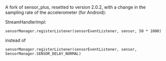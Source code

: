 A fork of sensor_plus, resetted to version 2.0.2, with a change in the sampling rate of the accelerometer (for Android):

StreamHandlerImpl:

    sensorManager.registerListener(sensorEventListener, sensor, 50 * 1000)

instead of

    sensorManager.registerListener(sensorEventListener, sensor, SensorManager.SENSOR_DELAY_NORMAL)
